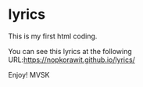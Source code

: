 # lyrics
This is my first html coding.

You can see this lyrics at the following URL:https://nopkorawit.github.io/lyrics/

Enjoy! MVSK
